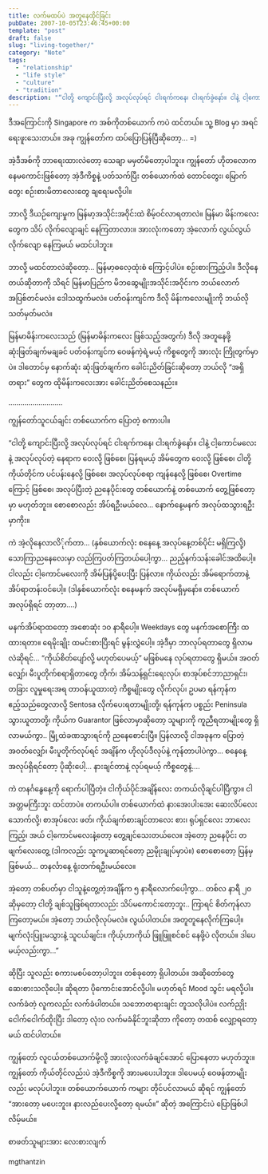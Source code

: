 ```yaml
---
title: လက်မထပ်ပဲ အတူနေထိုင်ခြင်း
pubDate: 2007-10-05T23:46:45+00:00
template: "post"
draft: false
slug: "living-together/"
category: "Note"
tags:
  - "relationship"
  - "life style"
  - "culture"
  - "tradition"
description: "“ငါတို့ ကျောင်းပြီးလို့ အလုပ်လုပ်ရင် ငါးရက်ကနေ၊ ငါးရက်ခွဲနော်။ ငါနဲ့ ငါ့ကောင်မလေးနဲ့ အလုပ်လုပ်တဲ့ နေရာက ဝေးလို့ ဖြစ်စေ၊ ပြန်ရမယ့် အိမ်တွေက ဝေးလို့ ဖြစ်စေ၊ ငါတို့ကိုယ်တိုင်က ပင်ပန်းနေလို့ ဖြစ်စေ၊ အလုပ်လုပ်စရာ ကျန်နေလို့ ဖြစ်စေ၊ Overtime ကြောင့် ဖြစ်စေ၊ အလုပ်ပြီးတဲ့ ညနေပိုင်းတွေ တစ်ယောက်နဲ့ တစ်ယောက် တွေ့ဖြစ်တော့မှာ မဟုတ်ဘူး။ စောစောလည်း အိပ်ရဦးမယ်လေ…"
---
```


ဒီအကြောင်းကို Singapore က အစ်ကိုတစ်ယောက် ကပဲ ထင်တယ်။ သူ့ Blog မှာ အရင် ရေးဖူးသေးတယ်။ အခု ကျွန်တော်က ထပ်ပြောပြန်ပြီဆိုတော့… =)

အဲ့ဒီအစ်ကို ဘာရေးထားလဲတော့ သေချာ မမှတ်မိတော့ပါဘူး။ ကျွန်တော် ဟိုတလောက နေမကောင်းဖြစ်တော့ အဲ့ဒီကိစ္စနဲ့ ပတ်သက်ပြီး တစ်ယောက်ထဲ တောင်တွေး၊ မြောက်တွေး စဉ်းစားမိတာလေးတွေ ချရေးမလို့ပါ။

ဘာလို့ ဒီယဉ်ကျေးမှုက မြန်မာ့အသိုင်းအဝိုင်းထဲ စိမ့်ဝင်လာရတာလဲ။ မြန်မာ မိန်းကလေးတွေက သိပ် လိုက်လျောချင် နေကြတာလား။ အားလုံးကတော့ အဲ့လောက် လွယ်လွယ်လိုက်လျော နေကြမယ် မထင်ပါဘူး။

ဘာလို့ မထင်တာလဲဆိုတော့… မြန်မာ့ဓလေ့ထုံးစံ ကြောင့်ပါပဲ။ စဉ်းစားကြည့်ပါ။ ဒီလိုနေတယ်ဆိုတာကို သိရင် မြန်မာပြည်က မိဘဆွေမျိုးအသိုင်းအဝိုင်းက ဘယ်လောက် အပြစ်တင်မလဲ။ ဒေါသထွက်မလဲ။ ပတ်ဝန်းကျင်က ဒီလို မိန်းကလေးမျိုးကို ဘယ်လို သတ်မှတ်မလဲ။

မြန်မာမိန်းကလေးသည် (မြန်မာမိန်းကလေး ဖြစ်သည့်အတွက်) ဒီလို အတူနေဖို့ ဆုံးဖြတ်ချက်မချခင် ပတ်ဝန်းကျင်က ဝေဖန်ကဲ့ရဲ့မယ့် ကိစ္စတွေကို အားလုံး ကြိုတွက်မှာပဲ။ ဒါတောင်မှ နောက်ဆုံး ဆုံးဖြတ်ချက်က ခေါင်းညိတ်ခြင်းဆိုတော့ ဘယ်လို “အရှိတရား” တွေက ထိုမိန်းကလေးအား ခေါင်းညိတ်စေသနည်း။

………………………

ကျွန်တော်သူငယ်ချင်း တစ်ယောက်က ပြောတဲ့ စကားပါ။

“ငါတို့ ကျောင်းပြီးလို့ အလုပ်လုပ်ရင် ငါးရက်ကနေ၊ ငါးရက်ခွဲနော်။ ငါနဲ့ ငါ့ကောင်မလေးနဲ့ အလုပ်လုပ်တဲ့ နေရာက ဝေးလို့ ဖြစ်စေ၊ ပြန်ရမယ့် အိမ်တွေက ဝေးလို့ ဖြစ်စေ၊ ငါတို့ကိုယ်တိုင်က ပင်ပန်းနေလို့ ဖြစ်စေ၊ အလုပ်လုပ်စရာ ကျန်နေလို့ ဖြစ်စေ၊ Overtime ကြောင့် ဖြစ်စေ၊ အလုပ်ပြီးတဲ့ ညနေပိုင်းတွေ တစ်ယောက်နဲ့ တစ်ယောက် တွေ့ဖြစ်တော့မှာ မဟုတ်ဘူး။ စောစောလည်း အိပ်ရဦးမယ်လေ… နောက်နေ့မနက် အလုပ်ထသွားရဦးမှာကိုး။

ကဲ အဲ့လိုနေလာလိ်ုက်တာ… (နှစ်ယောက်လုံး စနေနေ့ အလုပ်နေ့တစ်ပိုင်း မရှိကြလို့) သောကြာညနေလေးမှာ လည်ကြပတ်ကြတယ်ပေါ့ကွာ… ညည့်နက်သန်းခေါင်အထိပေါ့။ ငါလည်း ငါ့ကောင်မလေးကို အိမ်ပြန်ပို့ပေးပြီး ပြန်လာ။ ကိုယ်လည်း အိမ်ရောက်တာနဲ့ အိပ်ရာတန်းဝင်ပေါ့။ (ဒါနှစ်ယောက်လုံး စနေမနက် အလုပ်မရှိမှနော်။ တစ်ယောက် အလုပ်ရှိရင် တာ့တာ….)

မနက်အိပ်ရာထတော့ အစောဆုံး ၁၀ နာရီပေါ့။ Weekdays တွေ မနက်အစောကြီး ထထားရတာ။ ရေမိုးချိုး ထမင်းစားပြီးရင် မွန်းလွှဲပေါ့။ အဲ့ဒီမှာ ဘာလုပ်ရတာတွေ ရှိလာမလဲဆိုရင်… “ကိုယ်စိတ်ပျော်လို့ မဟုတ်ပေမယ့်” မဖြစ်မနေ လုပ်ရတာတွေ ရှိမယ်။ အဝတ်လျှော်၊ မီးပူတိုက်စရာရှိတာတွေ တိုက်၊ အိမ်သန့်ရှင်းရေးလုပ်၊ စာအုပ်စင်ဘာညာရှင်း၊ တခြား လူမှုရေးအရ တာဝန်ယူထားတဲ့ ကိစ္စမျိုးတွေ လိုက်လုပ်၊ ဥပမာ ရန်ကုန်က ဧည့်သည်တွေလာလို့ Sentosa လိုက်ပေးရတာမျိုးတို့၊ ရန်ကုန်က ပစ္စည်း Peninsula သွားယူတာတို့၊ ကိုယ်က Guarantor ဖြစ်လာမှာဆိုတော့ သူများကို ကူညီရတာမျိုးတွေ ရှိလာမယ်ကွာ.. မြို့ထဲခဏသွားရင်ကို ညနေစောင်းပြီ။ ပြန်လာလို့ ငါအခုနက ပြောတဲ့ အဝတ်လျှော်၊ မီးပူတိုက်လုပ်ရင် အချိန်က ဟိုလုပ်ဒီလုပ်နဲ့ ကုန်တာပါပဲကွာ… စနေနေ့ အလုပ်ရှိရင်တော့ ပိုဆိုးပေါ့… နားချင်တာနဲ့ လုပ်ရမယ့် ကိစ္စတွေနဲ့….

ကဲ တနင်္ဂနွေနေ့ကို ရောက်ပါပြီတဲ့။ ငါကိုယ်ပိုင်အချိန်လေး တကယ်လိုချင်ပါပြီကွာ။ ငါ အတ္တမကြီးဘူး ထင်တာပဲ။ တကယ်ပါ။ တစ်ယောက်ထဲ နားအေးပါးအေး ဆေးလိပ်လေး သောက်လို့၊ စာအုပ်လေး ဖတ်၊ ကိုယ်ချက်စားချင်တာလေး စား၊ ရုပ်ရှင်လေး ဘာလေး ကြည့်၊ အယ် ငါ့ကောင်မလေးနဲ့တော့ တွေ့ချင်သေးတယ်လေ။ အဲ့တော့ ညနေပိုင်း တဖျက်လေးတွေ့ (ဒါကလည်း သူကပူဆာရင်တော့ ညမိုုးချုပ်မှာပဲ။) စောစောတော့ ပြန်မှ ဖြစ်မယ်… တနင်္လာနေ့ ရုံးတက်ရဦးမယ်လေ။

အဲ့တော့ တစ်ပတ်မှာ ငါသူနဲ့တွေ့တဲ့အချိန်က ၅ နာရီလောက်ပေါ့ကွာ… တစ်လ နာရီ ၂၀ ဆိုမှတော့ ငါတို့ ချစ်သူဖြစ်ရတာလည်း သိပ်မကောင်းတော့ဘူး.. ကြာရင် စိတ်ကုန်လာကြတော့မယ်။ အဲ့တော့ ဘယ်လိုလုပ်မလဲ။ လွယ်ပါတယ်။ အတူတူနေလိုက်ကြပေါ့။ မျက်လုံးပြူးမသွားနဲ့ သူငယ်ချင်း။ ကိုယ့်ဟာကိုယ် ဖြူဖြူစင်စင် နေဖို့ပဲ လိုတယ်။ ဒါပေမယ့်လည်းကွာ…”

ဆိုပြီး သူလည်း စကားမစပ်တော့ပါဘူး။ တစ်ခုတော့ ရှိပါတယ်။ အဆိုတော်တွေ ဆေးစားသလိုပေါ့။ ဆိုရတာ ပိုကောင်းအောင်လို့ပါ။ မဟုတ်ရင် Mood သွင်း မရလို့ပါ။ လက်ခံတဲ့ လူကလည်း လက်ခံပါတယ်။ သဘောတရားချင်း တူသလိုပါပဲ။ လက်ညှိုး ငေါက်ငေါက်ထိုးပြီး ဒါတော့ လုံးဝ လက်မခံနိုင်ဘူးဆိုတာ ကိုတော့ တထစ် လျှော့ရတော့မယ် ထင်ပါတယ်။

ကျွန်တော် လူငယ်တစ်ယောက်မို့လို့ အားလုံးလက်ခံချင်အောင် ပြောနေတာ မဟုတ်ဘူး။ ကျွန်တော် ကိုယ်တိုင်လည်းပဲ အဲ့ဒီကိစ္စကို အားမပေးပါဘူး။ ဒါပေမယ့် ဝေဖန်တာမျိုးလည်း မလုပ်ပါဘူး။ တစ်ယောက်ယောက် ကများ တိုင်ပင်လာမယ် ဆိုရင် ကျွန်တော် “အားတော့ မပေးဘူး။ နားလည်ပေးလို့တော့ ရမယ်။” ဆိုတဲ့ အကြောင်းပဲ ပြောဖြစ်ပါလိမ့်မယ်။

စာဖတ်သူများအား လေးစားလျက်

mgthantzin
